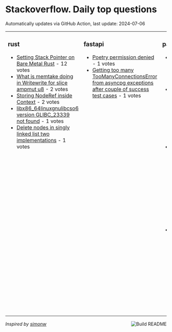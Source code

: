 # Stackoverflow. Daily top questions 

Automatically updates via GitHub Action, last update: <!-- date starts -->2024-07-06<!-- date ends -->


<table><tr><td valign="top" width="33%">

### rust
<!-- rust starts -->
* [Setting Stack Pointer on Bare Metal Rust](https://stackoverflow.com/questions/78709286/setting-stack-pointer-on-bare-metal-rust) - 12 votes
* [What is memtake doing in Writewrite for slice ampmut u8](https://stackoverflow.com/questions/78714107/what-is-memtake-doing-in-writewrite-for-slice-mut-u8) - 2 votes
* [Storing NodeRef inside Context](https://stackoverflow.com/questions/78715708/storing-noderef-inside-context) - 2 votes
* [libx86_64linuxgnulibcso6 version GLIBC_23339 not found](https://stackoverflow.com/questions/78711302/lib-x86-64-linux-gnu-libc-so-6-version-glibc-2-33-not-found) - 1 votes
* [Delete nodes in singly linked list two implementations](https://stackoverflow.com/questions/78714675/delete-nodes-in-singly-linked-list-two-implementations) - 1 votes
<!-- rust ends -->
</td><td valign="top" width="34%">


### fastapi
<!-- fastapi starts -->
* [Poetry permission denied](https://stackoverflow.com/questions/78715322/poetry-permission-denied) - 1 votes
* [Getting too many TooManyConnectionsError from asyncpg exceptions after couple of success test cases](https://stackoverflow.com/questions/78710471/getting-too-many-toomanyconnectionserror-from-asyncpg-exceptions-after-couple-of) - 1 votes
<!-- fastapi ends -->
</td><td valign="top" width="34%">


### pandas
<!-- pandas starts -->
* [Set same scale in legend matplotlib](https://stackoverflow.com/questions/78711339/set-same-scale-in-legend-matplotlib) - 1 votes
* [Unexpected Behavior of pdGrouper with datetime Key and freq Argument](https://stackoverflow.com/questions/78710966/unexpected-behavior-of-pd-grouper-with-datetime-key-and-freq-argument) - 1 votes
* [Cumulative sum in Pandas DataFrame based on multiple column value matches between two dataframes](https://stackoverflow.com/questions/78714936/cumulative-sum-in-pandas-dataframe-based-on-multiple-column-value-matches-betwee) - 1 votes
* [How to solve quotThe truth value of a Series is ambiguous Use aempty abool aitem aany or aallquot in python](https://stackoverflow.com/questions/78715863/how-to-solve-the-truth-value-of-a-series-is-ambiguous-use-a-empty-a-bool-a) - 1 votes
<!-- pandas ends -->
</td></tr></table>

<a href="https://github.com/hp0404/hp0404/actions"><img src="https://github.com/hp0404/hp0404/workflows/Build%20README/badge.svg" align="right" alt="Build README"></a> <p>*Inspired by  [simonw](https://github.com/simonw/simonw)*</p>
